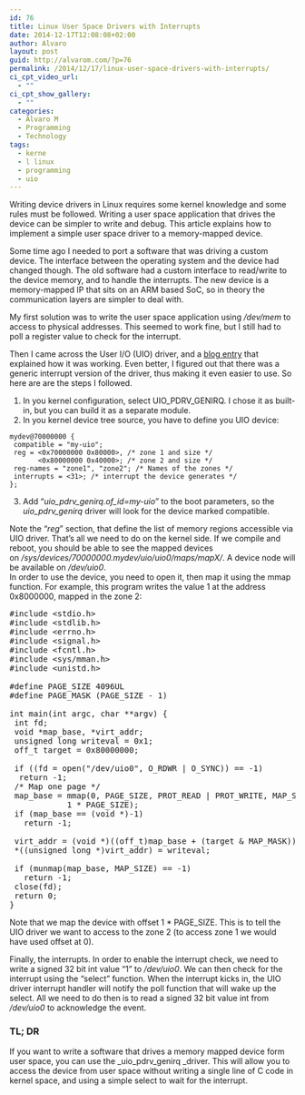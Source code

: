 ```yaml
---
id: 76
title: Linux User Space Drivers with Interrupts
date: 2014-12-17T12:08:08+02:00
author: Alvaro
layout: post
guid: http://alvarom.com/?p=76
permalink: /2014/12/17/linux-user-space-drivers-with-interrupts/
ci_cpt_video_url:
  - ""
ci_cpt_show_gallery:
  - ""
categories:
  - Alvaro M
  - Programming
  - Technology
tags:
  - kerne
  - l linux
  - programming
  - uio
---
```

Writing device drivers in Linux requires some kernel knowledge and some rules must be followed. Writing a user space application that drives the device can be simpler to write and debug. This article explains how to implement a simple user space driver to a memory-mapped device.<!--more-->

Some time ago I needed to port a software that was driving a custom device. The interface between the operating system and the device had changed though. The old software had a custom interface to read/write to the device memory, and to handle the interrupts. The new device is a memory-mapped IP that sits on an ARM based SoC, so in theory the communication layers are simpler to deal with.

My first solution was to write the user space application using _/dev/mem_ to access to physical addresses. This seemed to work fine, but I still had to poll a register value to check for the interrupt.

Then I came across the User I/O (UIO) driver, and a [blog entry](https://fpgacpu.wordpress.com/2013/05/28/how-to-design-and-access-a-memory-mapped-device-part-two/) that explained how it was working. Even better, I figured out that there was a generic interrupt version of the driver, thus making it even easier to use. So here are are the steps I followed.

  1. In you kernel configuration, select UIO\_PDRV\_GENIRQ. I chose it as built-in, but you can build it as a separate module.
  2. In you kernel device tree source, you have to define you UIO device: 
```
mydev@70000000 {
 compatible = "my-uio";
 reg = <0x70000000 0x80000>, /* zone 1 and size */
       <0x80000000 0x40000>; /* zone 2 and size */
 reg-names = "zone1", "zone2"; /* Names of the zones */
 interrupts = <31>; /* interrupt the device generates */
};
```
  3. Add &#8220;_uio\_pdrv\_genirq.of_id=my-uio_&#8221; to the boot parameters, so the _uio\_pdrv\_genirq_ driver will look for the device marked compatible.

Note the &#8220;_reg_&#8221; section, that define the list of memory regions accessible via UIO driver. That&#8217;s all we need to do on the kernel side. If we compile and reboot, you should be able to see the mapped devices on _/sys/devices/70000000.mydev/uio/uio0/maps/mapX/_. A device node will be available on _/dev/uio0_.  
In order to use the device, you need to open it, then map it using the mmap function. For example, this program writes the value 1 at the address 0x8000000, mapped in the zone 2:

<pre>#include &lt;stdio.h&gt;
#include &lt;stdlib.h&gt;
#include &lt;errno.h&gt;
#include &lt;signal.h&gt;
#include &lt;fcntl.h&gt;
#include &lt;sys/mman.h&gt;
#include &lt;unistd.h&gt;

#define PAGE_SIZE 4096UL
#define PAGE_MASK (PAGE_SIZE - 1)

int main(int argc, char **argv) {
 int fd;
 void *map_base, *virt_addr;
 unsigned long writeval = 0x1;
 off_t target = 0x80000000;

 if ((fd = open("/dev/uio0", O_RDWR | O_SYNC)) == -1)
  return -1;
 /* Map one page */
 map_base = mmap(0, PAGE_SIZE, PROT_READ | PROT_WRITE, MAP_SHARED, fd,
            1 * PAGE_SIZE);
 if (map_base == (void *)-1)
   return -1;

 virt_addr = (void *)((off_t)map_base + (target & MAP_MASK));
 *((unsigned long *)virt_addr) = writeval;

 if (munmap(map_base, MAP_SIZE) == -1)
   return -1;
 close(fd);
 return 0;
}</pre>

Note that we map the device with offset 1 * PAGE_SIZE. This is to tell the UIO driver we want to access to the zone 2 (to access zone 1 we would have used offset at 0).

Finally, the interrupts. In order to enable the interrupt check, we need to write a signed 32 bit int value &#8220;1&#8221; to _/dev/uio0_. We can then check for the interrupt using the &#8220;select&#8221; function. When the interrupt kicks in, the UIO driver interrupt handler will notify the poll function that will wake up the select. All we need to do then is to read a signed 32 bit value int from _/dev/uio0_ to acknowledge the event.

### TL; DR

If you want to write a software that drives a memory mapped device form user space, you can use the _uio\_pdrv\_genirq _driver. This will allow you to access the device from user space without writing a single line of C code in kernel space, and using a simple select to wait for the interrupt.